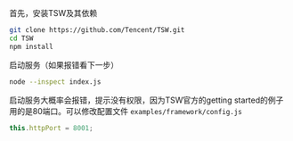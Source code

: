 首先，安装TSW及其依赖

```bash
git clone https://github.com/Tencent/TSW.git
cd TSW
npm install
```

启动服务（如果报错看下一步）

```bash
node --inspect index.js
```

启动服务大概率会报错，提示没有权限，因为TSW官方的getting started的例子用的是80端口。可以修改配置文件 `examples/framework/config.js`

```javascript
this.httpPort = 8001;
```